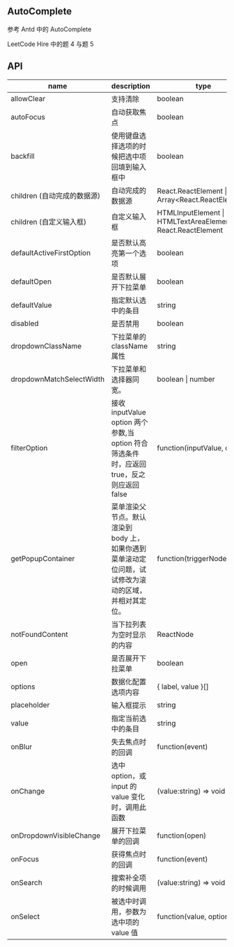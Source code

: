 ## AutoComplete

参考 Antd 中的 AutoComplete

LeetCode Hire 中的题 4 与题 5

## API

| name                        | description                                                                                          | type                                                                      | default             | done |
| --------------------------- | ---------------------------------------------------------------------------------------------------- | ------------------------------------------------------------------------- | ------------------- | ---- |
| allowClear                  | 支持清除                                                                                             | boolean                                                                   | false               | ✔    |
| autoFocus                   | 自动获取焦点                                                                                         | boolean                                                                   | false               | ✔    |
| backfill                    | 使用键盘选择选项的时候把选中项回填到输入框中                                                         | boolean                                                                   | false               | ❌   |
| children (自动完成的数据源) | 自动完成的数据源                                                                                     | React.ReactElement<OptionProps> \| Array<React.ReactElement<OptionProps>> | -                   | ❌   |
| children (自定义输入框)     | 自定义输入框                                                                                         | HTMLInputElement \| HTMLTextAreaElement \| React.ReactElement<InputProps> | \<input />          | ✔    |
| defaultActiveFirstOption    | 是否默认高亮第一个选项                                                                               | boolean                                                                   | true                | ✔    |
| defaultOpen                 | 是否默认展开下拉菜单                                                                                 | boolean                                                                   | -                   | ✔    |
| defaultValue                | 指定默认选中的条目                                                                                   | string                                                                    | -                   | ✔    |
| disabled                    | 是否禁用                                                                                             | boolean                                                                   | false               | ✔    |
| dropdownClassName           | 下拉菜单的 className 属性                                                                            | string                                                                    | -                   | ✔    |
| dropdownMatchSelectWidth    | 下拉菜单和选择器同宽。                                                                               | boolean \| number                                                         | true                | ✔    |
| filterOption                | 接收 inputValue option 两个参数,当 option 符合筛选条件时，应返回 true，反之则应返回 false            | function(inputValue, option)                                              | -                   | ✔    |
| getPopupContainer           | 菜单渲染父节点。默认渲染到 body 上，如果你遇到菜单滚动定位问题，试试修改为滚动的区域，并相对其定位。 | function(triggerNode)                                                     | () => document.body | ✔    |
| notFoundContent             | 当下拉列表为空时显示的内容                                                                           | ReactNode                                                                 | -                   | ✔    |
| open                        | 是否展开下拉菜单                                                                                     | boolean                                                                   | -                   | ✔    |
| options                     | 数据化配置选项内容                                                                                   | { label, value }[]                                                        | -                   | ✔    |
| placeholder                 | 输入框提示                                                                                           | string                                                                    | -                   | ✔    |
| value                       | 指定当前选中的条目                                                                                   | string                                                                    | -                   | ✔    |
| onBlur                      | 失去焦点时的回调                                                                                     | function(event)                                                           | -                   | ✔    |
| onChange                    | 选中 option，或 input 的 value 变化时，调用此函数                                                    | (value:string) => void                                                    | -                   | ✔    |
| onDropdownVisibleChange     | 展开下拉菜单的回调                                                                                   | function(open)                                                            | -                   | ✔    |
| onFocus                     | 获得焦点时的回调                                                                                     | function(event)                                                           | -                   | ✔    |
| onSearch                    | 搜索补全项的时候调用                                                                                 | (value:string) => void                                                    | -                   | ✔    |
| onSelect                    | 被选中时调用，参数为选中项的 value 值                                                                | function(value, option)                                                   | -                   | ✔    |
